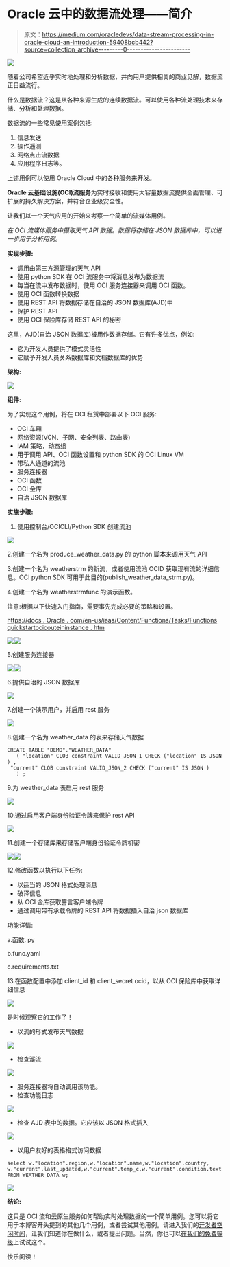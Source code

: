 # Oracle 云中的数据流处理——简介

> 原文：<https://medium.com/oracledevs/data-stream-processing-in-oracle-cloud-an-introduction-59408bcb442?source=collection_archive---------0----------------------->

![](img/8e6dc5b3ca3317eed43c9ce2f89dc4b6.png)

随着公司希望近乎实时地处理和分析数据，并向用户提供相关的商业见解，数据流正日益流行。

什么是数据流？这是从各种来源生成的连续数据流。可以使用各种流处理技术来存储、分析和处理数据。

数据流的一些常见使用案例包括:

1.  信息发送
2.  操作遥测
3.  网络点击流数据
4.  应用程序日志等。

上述用例可以使用 Oracle Cloud 中的各种服务来开发。

**Oracle 云基础设施(OCI)流服务**为实时接收和使用大容量数据流提供全面管理、可扩展的持久解决方案，并符合企业级安全性。

让我们以一个天气应用的开始来考察一个简单的流媒体用例。

*在 OCI 流媒体服务中摄取天气 API 数据。数据将存储在 JSON 数据库中，可以进一步用于分析用例。*

**实现步骤:**

*   调用由第三方源管理的天气 API
*   使用 python SDK 在 OCI 流服务中将消息发布为数据流
*   每当在流中发布数据时，使用 OCI 服务连接器来调用 OCI 函数。
*   使用 OCI 函数转换数据
*   使用 REST API 将数据存储在自治的 JSON 数据库(AJD)中
*   保护 REST API
*   使用 OCI 保险库存储 REST API 的秘密

这里，AJD(自治 JSON 数据库)被用作数据存储。它有许多优点，例如:

*   它为开发人员提供了模式灵活性
*   它赋予开发人员关系数据库和文档数据库的优势

**架构:**

![](img/7be8178a2973a90f0b3efeb304cee199.png)

**组件:**

为了实现这个用例，将在 OCI 租赁中部署以下 OCI 服务:

*   OCI 车厢
*   网络资源(VCN、子网、安全列表、路由表)
*   IAM 策略，动态组
*   用于调用 API、OCI 函数设置和 python SDK 的 OCI Linux VM
*   带私人通道的流池
*   服务连接器
*   OCI 函数
*   OCI 金库
*   自治 JSON 数据库

**实施步骤:**

1.  使用控制台/OCICLI/Python SDK 创建流池

![](img/ac18537c082078691a99904a83933982.png)

2.创建一个名为 produce_weather_data.py 的 python 脚本来调用天气 API

3.创建一个名为 weatherstrm 的新流，或者使用流池 OCID 获取现有流的详细信息。OCI python SDK 可用于此目的(publish_weather_data_strm.py)。

4.创建一个名为 weatherstrmfunc 的演示函数。

注意:根据以下快速入门指南，需要事先完成必要的策略和设置。

[https://docs . Oracle . com/en-us/iaas/Content/Functions/Tasks/Functions quickstartocicouteininstance . htm](https://docs.oracle.com/en-us/iaas/Content/Functions/Tasks/functionsquickstartocicomputeinstance.htm)

![](img/4536d65ab690c842016d953636892963.png)![](img/151842bd1abe3a87024422fa1a925d45.png)

5.创建服务连接器

![](img/b1fe424585df2f7198ceac392fca83e1.png)![](img/aeca5b96d183400ae3cfbf08e51c060e.png)

6.提供自治的 JSON 数据库

![](img/80a367e6c2969004e262a33d662482c6.png)

7.创建一个演示用户，并启用 rest 服务

![](img/fc9c5f1ae4a771d48c1db7bb83b8cb8f.png)

8.创建一个名为 weather_data 的表来存储天气数据

```
CREATE TABLE "DEMO"."WEATHER_DATA" 
   ( "location" CLOB constraint VALID_JSON_1 CHECK ("location" IS JSON ) , 
 "current" CLOB constraint VALID_JSON_2 CHECK ("current" IS JSON )
   ) ;
```

9.为 weather_data 表启用 rest 服务

![](img/8599e8e4e14d85f08734f73662f33940.png)

10.通过启用客户端身份验证令牌来保护 rest API

![](img/585642e4278df86f7ad43f40d3195fa9.png)

11.创建一个存储库来存储客户端身份验证令牌机密

![](img/b642d2cabc3194465bd19396d388f27a.png)![](img/69f66884712889efbf7d2c32dbb43785.png)

12.修改函数以执行以下任务:

*   以适当的 JSON 格式处理消息
*   破译信息
*   从 OCI 金库获取誓言客户端令牌
*   通过调用带有承载令牌的 REST API 将数据插入自治 json 数据库

功能详情:

a.函数. py

b.func.yaml

c.requirements.txt

13.在函数配置中添加 client_id 和 client_secret ocid，以从 OCI 保险库中获取详细信息

![](img/0d513283077c7bff7a0bca26b721a5e3.png)

是时候观察它的工作了！

*   以流的形式发布天气数据

![](img/7f2ce2556b6110cc439646161e550d57.png)

*   检查溪流

![](img/baa671dd7f29a1a64b17e7581cbe3087.png)

*   服务连接器将自动调用该功能。
*   检查功能日志

![](img/daad8569d0b55f7fc395ac7747534ab5.png)

*   检查 AJD 表中的数据。它应该以 JSON 格式插入

![](img/21a1723487e60aefd402011ded8c8f6a.png)

*   以用户友好的表格格式访问数据

```
select w."location".region,w."location".name,w."location".country, w."current".last_updated,w."current".temp_c,w."current".condition.text  FROM WEATHER_DATA w;
```

![](img/c976f4a5362c9b8ce95eebe7fc4211cd.png)

**结论:**

这只是 OCI 流和云原生服务如何帮助实时处理数据的一个简单用例。您可以将它用于本博客开头提到的其他几个用例，或者尝试其他用例。请进入我们的[开发者空闲时间](https://bit.ly/odevrel_slack)，让我们知道你在做什么，或者提出问题。当然，你也可以[在我们的免费等级](https://signup.cloud.oracle.com/?language=en)上试试这个。

快乐阅读！